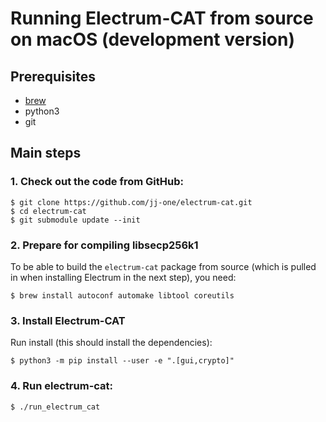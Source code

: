 # Running Electrum-CAT from source on macOS (development version)

## Prerequisites

- [brew](https://brew.sh/)
- python3
- git

## Main steps

### 1. Check out the code from GitHub:
```
$ git clone https://github.com/jj-one/electrum-cat.git
$ cd electrum-cat
$ git submodule update --init
```

### 2. Prepare for compiling libsecp256k1

To be able to build the `electrum-cat` package from source
(which is pulled in when installing Electrum in the next step),
you need:
```
$ brew install autoconf automake libtool coreutils
```

### 3. Install Electrum-CAT

Run install (this should install the dependencies):
```
$ python3 -m pip install --user -e ".[gui,crypto]"
```

### 4. Run electrum-cat:
```
$ ./run_electrum_cat
```
